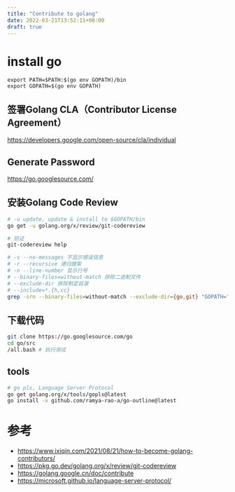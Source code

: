 ```yaml
---
title: "Contribute to golang"
date: 2022-03-21T13:52:11+08:00
draft: true
---
```



# install go
```
export PATH=$PATH:$(go env GOPATH)/bin
export GOPATH=$(go env GOPATH)
```

## 签署Golang CLA（Contributor License Agreement）
https://developers.google.com/open-source/cla/individual

## Generate Password
https://go.googlesource.com/


## 安装Golang Code Review
```bash
# -u update, update & install to $GOPATH/bin
go get -u golang.org/x/review/git-codereview

# 验证
git-codereview help

# -s --no-messages 不显示错误信息
# -r --recursive 递归搜索
# -n --line-number 显示行号
# --binary-files=without-match 排除二进制文件
# --exclude-dir 排除制定目录
# --include=*.{h,cc}
grep -srn --binary-files=without-match --exclude-dir={go,git} "GOPATH=" ~/
```

## 下载代码
```bash
git clone https://go.googlesource.com/go
cd go/src
/all.bash # 执行测试
```

## tools
```bash
# go pls, Language Server Protocol
go get golang.org/x/tools/gopls@latest
go install -v github.com/ramya-rao-a/go-outline@latest 
```


# 参考
* https://www.ixiqin.com/2021/08/21/how-to-become-golang-contributors/
* https://pkg.go.dev/golang.org/x/review/git-codereview
* https://golang.google.cn/doc/contribute
* https://microsoft.github.io/language-server-protocol/